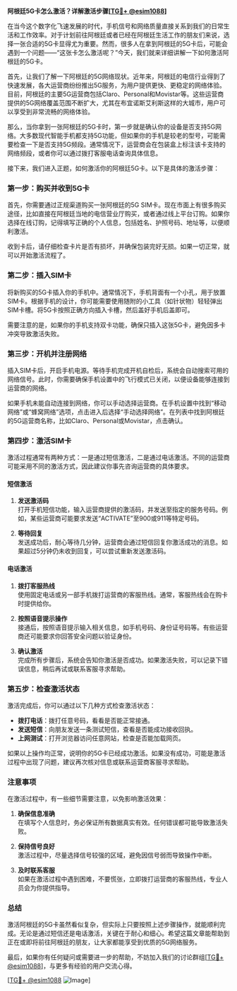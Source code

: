 **阿根廷5G卡怎么激活？详解激活步骤[[TG💪+ @esim1088](https://t.me/s/esim1088)]**

在当今这个数字化飞速发展的时代，手机信号和网络质量直接关系到我们的日常生活和工作效率。对于计划前往阿根廷或者已经在阿根廷生活工作的朋友们来说，选择一张合适的5G卡显得尤为重要。然而，很多人在拿到阿根廷的5G卡后，可能会遇到一个问题——“这张卡怎么激活呢？”今天，我们就来详细讲解一下如何激活阿根廷的5G卡。

首先，让我们了解一下阿根廷的5G网络现状。近年来，阿根廷的电信行业得到了快速发展，各大运营商纷纷推出5G服务，为用户提供更快、更稳定的网络体验。目前，阿根廷的主要5G运营商包括Claro、Personal和Movistar等。这些运营商提供的5G网络覆盖范围不断扩大，尤其在布宜诺斯艾利斯这样的大城市，用户可以享受到非常流畅的网络体验。

那么，当你拿到一张阿根廷的5G卡时，第一步就是确认你的设备是否支持5G网络。大多数现代智能手机都支持5G功能，但如果你的手机是较老的型号，可能需要检查一下是否支持5G频段。通常情况下，运营商会在包装盒上标注该卡支持的网络频段，或者你可以通过拨打客服电话查询具体信息。

接下来，我们进入正题，如何激活你的阿根廷5G卡。以下是具体的激活步骤：

### 第一步：购买并收到5G卡

首先，你需要通过正规渠道购买一张阿根廷的5G SIM卡。现在市面上有很多购买途径，比如直接在阿根廷当地的电信营业厅购买，或者通过线上平台订购。如果你选择在线订购，记得填写正确的个人信息，包括姓名、护照号码、地址等，以便顺利激活。

收到卡后，请仔细检查卡片是否有损坏，并确保包装完好无损。如果一切正常，就可以开始激活流程了。

### 第二步：插入SIM卡

将新购买的5G卡插入你的手机中。通常情况下，手机背面有一个小孔，用于放置SIM卡。根据手机的设计，你可能需要使用随附的小工具（如针状物）轻轻弹出SIM卡槽。将5G卡按照正确方向插入卡槽，然后盖好手机后盖即可。

需要注意的是，如果你的手机支持双卡功能，确保只插入这张5G卡，避免因多卡冲突导致激活失败。

### 第三步：开机并注册网络

插入SIM卡后，开启手机电源。等待手机完成开机自检后，系统会自动搜索可用的网络信号。此时，你需要确保手机设置中的飞行模式已关闭，以便设备能够连接到运营商的网络。

如果手机未能自动连接到网络，你可以手动选择运营商。在手机设置中找到“移动网络”或“蜂窝网络”选项，点击进入后选择“手动选择网络”。在列表中找到阿根廷的5G运营商名称，比如Claro、Personal或Movistar，点击确认。

### 第四步：激活SIM卡

激活过程通常有两种方式：一是通过短信激活，二是通过电话激活。不同的运营商可能采用不同的激活方式，因此建议你事先咨询运营商的具体要求。

#### 短信激活

1. **发送激活码**  
   打开手机短信功能，输入运营商提供的激活码，并发送至指定的服务号码。例如，某些运营商可能要求发送“ACTIVATE”至900或911等特定号码。

2. **等待回复**  
   发送成功后，耐心等待几分钟，运营商会通过短信回复你激活成功的消息。如果超过5分钟仍未收到回复，可以尝试重新发送激活码。

#### 电话激活

1. **拨打客服热线**  
   使用固定电话或另一部手机拨打运营商的客服热线。通常，客服热线会在购卡时提供给你。

2. **按照语音提示操作**  
   接通后，按照语音提示输入相关信息，如手机号码、身份证号码等。有些运营商还可能要求你回答安全问题以验证身份。

3. **确认激活**  
   完成所有步骤后，系统会告知你激活是否成功。如果激活失败，可以记录下错误信息，稍后再试或联系客服寻求帮助。

### 第五步：检查激活状态

激活完成后，你可以通过以下几种方式检查激活状态：

- **拨打电话**：拨打任意号码，看看是否能正常接通。
- **发送短信**：向朋友发送一条测试短信，查看是否能成功接收回执。
- **上网测试**：打开浏览器访问任意网站，检查是否能加载网页。

如果以上操作均正常，说明你的5G卡已经成功激活。如果没有成功，可能是激活过程中出现了问题，建议再次核对信息或联系运营商客服寻求帮助。

### 注意事项

在激活过程中，有一些细节需要注意，以免影响激活效果：

1. **确保信息准确**  
   在填写个人信息时，务必保证所有数据真实有效。任何错误都可能导致激活失败。

2. **保持信号良好**  
   激活过程中，尽量选择信号较强的区域，避免因信号弱而导致操作中断。

3. **及时联系客服**  
   如果在激活过程中遇到困难，不要慌张，立即拨打运营商的客服热线，专业人员会为你提供指导。

### 总结

激活阿根廷的5G卡虽然看似复杂，但实际上只要按照上述步骤操作，就能顺利完成。无论是通过短信还是电话激活，关键在于耐心和细心。希望这篇文章能帮助到正在或即将前往阿根廷的朋友，让大家都能享受到优质的5G网络服务。

最后，如果你有任何疑问或需要进一步的帮助，不妨加入我们的讨论群组[[TG💪+ @esim1088](https://t.me/s/esim1088)]，与更多有经验的用户交流心得。

[[TG💪+ @esim1088](https://t.me/s/esim1088) ![Image](https://i.postimg.cc/4NQfJmqS/Snipaste-2025-05-13-00-14-12.png)]